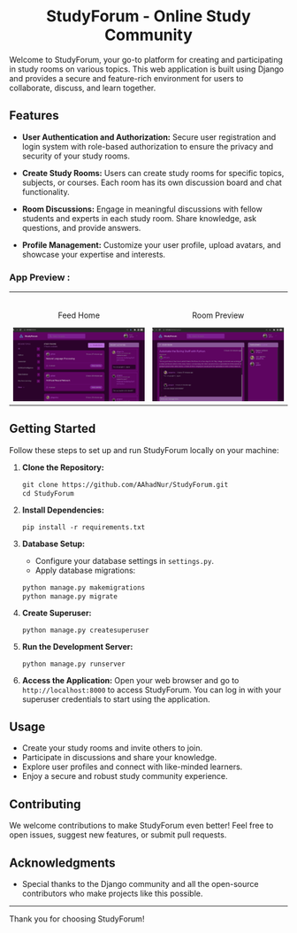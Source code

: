 <div align="center">

# StudyForum - Online Study Community

</div>

Welcome to StudyForum, your go-to platform for creating and participating in study rooms on various topics. This web application is built using Django and provides a secure and feature-rich environment for users to collaborate, discuss, and learn together.

## Features

- **User Authentication and Authorization:** Secure user registration and login system with role-based authorization to ensure the privacy and security of your study rooms.

- **Create Study Rooms:** Users can create study rooms for specific topics, subjects, or courses. Each room has its own discussion board and chat functionality.

- **Room Discussions:** Engage in meaningful discussions with fellow students and experts in each study room. Share knowledge, ask questions, and provide answers.

- **Profile Management:** Customize your user profile, upload avatars, and showcase your expertise and interests.

### App Preview :

<table width="100%"> 
    <tr>
        <td width="50%">      
            &nbsp; 
            <br>
            <p align="center">
            Feed Home
            </p>
            <img src="https://github.com/AAhadNur/StudyForum/blob/main/static/images/SF-frontpage.png">
        </td> 
        <td width="50%">
            <br>
            <p align="center">
            Room Preview
            </p>
            <img src="https://github.com/AAhadNur/StudyForum/blob/main/static/images/SF-room.png">  
        </td>
    </tr>
</table>

## Getting Started

Follow these steps to set up and run StudyForum locally on your machine:

1. **Clone the Repository:**

   ```
   git clone https://github.com/AAhadNur/StudyForum.git
   cd StudyForum
   ```

2. **Install Dependencies:**

   ```
   pip install -r requirements.txt
   ```

3. **Database Setup:**

   - Configure your database settings in `settings.py`.
   - Apply database migrations:

   ```
   python manage.py makemigrations
   python manage.py migrate
   ```

4. **Create Superuser:**

   ```
   python manage.py createsuperuser
   ```

5. **Run the Development Server:**

   ```
   python manage.py runserver
   ```

6. **Access the Application:**
   Open your web browser and go to `http://localhost:8000` to access StudyForum. You can log in with your superuser credentials to start using the application.

## Usage

- Create your study rooms and invite others to join.
- Participate in discussions and share your knowledge.
- Explore user profiles and connect with like-minded learners.
- Enjoy a secure and robust study community experience.

## Contributing

We welcome contributions to make StudyForum even better! Feel free to open issues, suggest new features, or submit pull requests.

## Acknowledgments

- Special thanks to the Django community and all the open-source contributors who make projects like this possible.

---

Thank you for choosing StudyForum!
